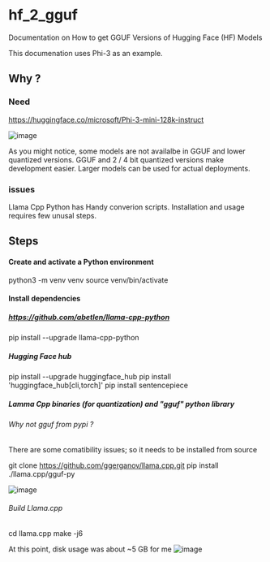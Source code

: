 # hf_2_gguf
Documentation on How to get GGUF Versions of Hugging Face (HF) Models

This documenation uses Phi-3 as an example. 

## Why ? 

### Need

https://huggingface.co/microsoft/Phi-3-mini-128k-instruct 

![image](https://github.com/shamitv/hf_2_gguf/assets/8604949/80e0ca2c-edbb-4d78-8dfd-cb9b369e300c)

As you might notice, some models are not availalbe in GGUF and lower quantized versions. GGUF and 2 / 4 bit quantized versions make development easier. Larger models can be used for actual deployments. 

### issues 

  Llama Cpp Python has Handy converion scripts. Installation and usage requires few unusal steps. 

## Steps 

#### Create and activate a Python environment

python3 -m venv venv
source venv/bin/activate

#### Install dependencies 

##### https://github.com/abetlen/llama-cpp-python

pip install --upgrade llama-cpp-python

##### Hugging Face hub 

pip install --upgrade huggingface_hub 
pip install 'huggingface_hub[cli,torch]'
pip install sentencepiece


##### Lamma Cpp binaries (for quantization) and "gguf" python library
###### Why not gguf from pypi ?
There are some comatibility issues; so it needs to be installed from source 

git clone https://github.com/ggerganov/llama.cpp.git
pip install ./llama.cpp/gguf-py

![image](https://github.com/shamitv/hf_2_gguf/assets/8604949/792f3e33-e1de-4a9c-a40b-d4af003f1cd4)

###### Build Llama.cpp
cd llama.cpp
make -j6

At this point, disk usage was about ~5 GB for me 
![image](https://github.com/shamitv/hf_2_gguf/assets/8604949/3ee369d0-c52e-4fa7-a36f-6236efa34efa)



